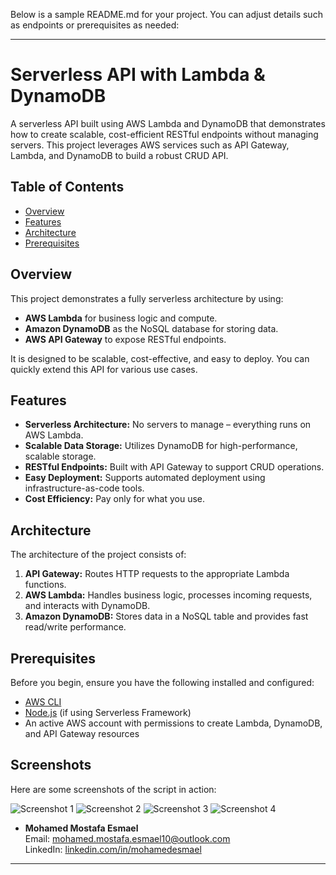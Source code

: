 Below is a sample README.md for your project. You can adjust details such as endpoints or prerequisites as needed:

---

# Serverless API with Lambda & DynamoDB

A serverless API built using AWS Lambda and DynamoDB that demonstrates how to create scalable, cost-efficient RESTful endpoints without managing servers. This project leverages AWS services such as API Gateway, Lambda, and DynamoDB to build a robust CRUD API.

## Table of Contents

- [Overview](#overview)
- [Features](#features)
- [Architecture](#architecture)
- [Prerequisites](#prerequisites)

## Overview

This project demonstrates a fully serverless architecture by using:
- **AWS Lambda** for business logic and compute.
- **Amazon DynamoDB** as the NoSQL database for storing data.
- **AWS API Gateway** to expose RESTful endpoints.

It is designed to be scalable, cost-effective, and easy to deploy. You can quickly extend this API for various use cases.

## Features

- **Serverless Architecture:** No servers to manage – everything runs on AWS Lambda.
- **Scalable Data Storage:** Utilizes DynamoDB for high-performance, scalable storage.
- **RESTful Endpoints:** Built with API Gateway to support CRUD operations.
- **Easy Deployment:** Supports automated deployment using infrastructure-as-code tools.
- **Cost Efficiency:** Pay only for what you use.

## Architecture

The architecture of the project consists of:

1. **API Gateway:** Routes HTTP requests to the appropriate Lambda functions.
2. **AWS Lambda:** Handles business logic, processes incoming requests, and interacts with DynamoDB.
3. **Amazon DynamoDB:** Stores data in a NoSQL table and provides fast read/write performance.



## Prerequisites

Before you begin, ensure you have the following installed and configured:

- [AWS CLI](https://aws.amazon.com/cli/)
- [Node.js](https://nodejs.org/) (if using Serverless Framework)
- An active AWS account with permissions to create Lambda, DynamoDB, and API Gateway resources


## Screenshots

Here are some screenshots of the script in action:

![Screenshot 1](https://github.com/mohamedesmael10/serverless-api-with-lambda-dynamodb/tree/main/Shots/1.jpg)
![Screenshot 2](https://github.com/mohamedesmael10/serverless-api-with-lambda-dynamodb/tree/main/Shots/2.jpg)
![Screenshot 3](https://github.com/mohamedesmael10/serverless-api-with-lambda-dynamodb/tree/main/Shots/3.jpg)
![Screenshot 4](https://github.com/mohamedesmael10/serverless-api-with-lambda-dynamodb/tree/main/Shots/4.jpg)

- **Mohamed Mostafa Esmael**  
  Email: [mohamed.mostafa.esmael10@outlook.com](mailto:mohamed.mostafa.esmael10@outlook.com)  
  LinkedIn: [linkedin.com/in/mohamedesmael](https://linkedin.com/in/mohamedesmael)

---
